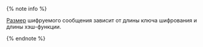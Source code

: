 {% note info %}

[Размер](../../kms/concepts/asymmetric-encryption.md#encryption) шифруемого сообщения зависит от длины ключа шифрования и длины хэш-функции. 

{% endnote %}